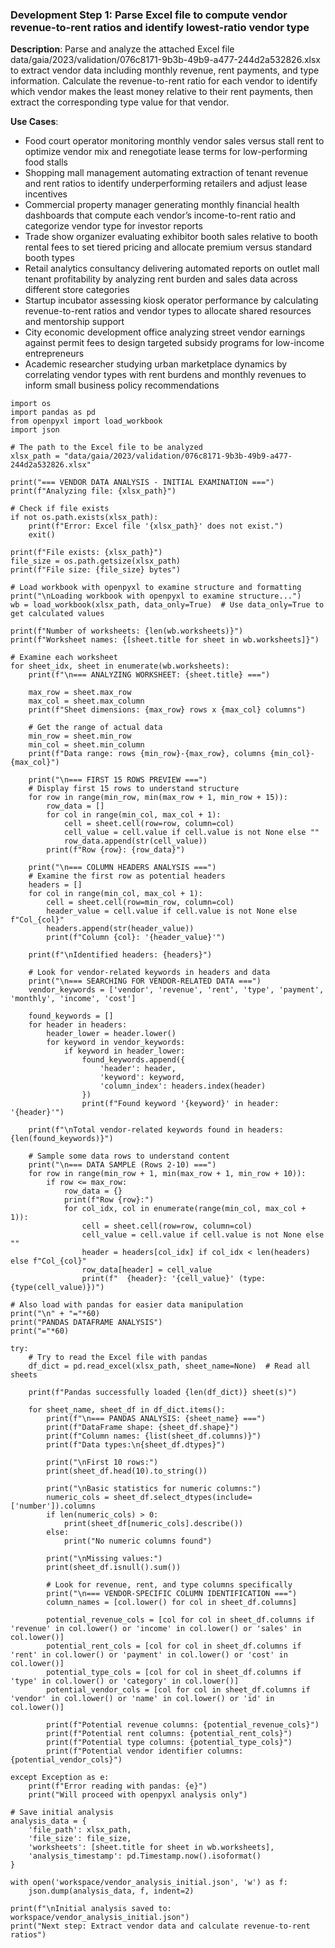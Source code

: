 ### Development Step 1: Parse Excel file to compute vendor revenue-to-rent ratios and identify lowest-ratio vendor type

**Description**: Parse and analyze the attached Excel file data/gaia/2023/validation/076c8171-9b3b-49b9-a477-244d2a532826.xlsx to extract vendor data including monthly revenue, rent payments, and type information. Calculate the revenue-to-rent ratio for each vendor to identify which vendor makes the least money relative to their rent payments, then extract the corresponding type value for that vendor.

**Use Cases**:
- Food court operator monitoring monthly vendor sales versus stall rent to optimize vendor mix and renegotiate lease terms for low-performing food stalls
- Shopping mall management automating extraction of tenant revenue and rent ratios to identify underperforming retailers and adjust lease incentives
- Commercial property manager generating monthly financial health dashboards that compute each vendor’s income-to-rent ratio and categorize vendor type for investor reports
- Trade show organizer evaluating exhibitor booth sales relative to booth rental fees to set tiered pricing and allocate premium versus standard booth types
- Retail analytics consultancy delivering automated reports on outlet mall tenant profitability by analyzing rent burden and sales data across different store categories
- Startup incubator assessing kiosk operator performance by calculating revenue-to-rent ratios and vendor types to allocate shared resources and mentorship support
- City economic development office analyzing street vendor earnings against permit fees to design targeted subsidy programs for low-income entrepreneurs
- Academic researcher studying urban marketplace dynamics by correlating vendor types with rent burdens and monthly revenues to inform small business policy recommendations

```
import os
import pandas as pd
from openpyxl import load_workbook
import json

# The path to the Excel file to be analyzed
xlsx_path = "data/gaia/2023/validation/076c8171-9b3b-49b9-a477-244d2a532826.xlsx"

print("=== VENDOR DATA ANALYSIS - INITIAL EXAMINATION ===")
print(f"Analyzing file: {xlsx_path}")

# Check if file exists
if not os.path.exists(xlsx_path):
    print(f"Error: Excel file '{xlsx_path}' does not exist.")
    exit()

print(f"File exists: {xlsx_path}")
file_size = os.path.getsize(xlsx_path)
print(f"File size: {file_size} bytes")

# Load workbook with openpyxl to examine structure and formatting
print("\nLoading workbook with openpyxl to examine structure...")
wb = load_workbook(xlsx_path, data_only=True)  # Use data_only=True to get calculated values

print(f"Number of worksheets: {len(wb.worksheets)}")
print(f"Worksheet names: {[sheet.title for sheet in wb.worksheets]}")

# Examine each worksheet
for sheet_idx, sheet in enumerate(wb.worksheets):
    print(f"\n=== ANALYZING WORKSHEET: {sheet.title} ===")
    
    max_row = sheet.max_row
    max_col = sheet.max_column
    print(f"Sheet dimensions: {max_row} rows x {max_col} columns")
    
    # Get the range of actual data
    min_row = sheet.min_row
    min_col = sheet.min_column
    print(f"Data range: rows {min_row}-{max_row}, columns {min_col}-{max_col}")
    
    print("\n=== FIRST 15 ROWS PREVIEW ===")
    # Display first 15 rows to understand structure
    for row in range(min_row, min(max_row + 1, min_row + 15)):
        row_data = []
        for col in range(min_col, max_col + 1):
            cell = sheet.cell(row=row, column=col)
            cell_value = cell.value if cell.value is not None else ""
            row_data.append(str(cell_value))
        print(f"Row {row}: {row_data}")
    
    print("\n=== COLUMN HEADERS ANALYSIS ===")
    # Examine the first row as potential headers
    headers = []
    for col in range(min_col, max_col + 1):
        cell = sheet.cell(row=min_row, column=col)
        header_value = cell.value if cell.value is not None else f"Col_{col}"
        headers.append(str(header_value))
        print(f"Column {col}: '{header_value}'")
    
    print(f"\nIdentified headers: {headers}")
    
    # Look for vendor-related keywords in headers and data
    print("\n=== SEARCHING FOR VENDOR-RELATED DATA ===")
    vendor_keywords = ['vendor', 'revenue', 'rent', 'type', 'payment', 'monthly', 'income', 'cost']
    
    found_keywords = []
    for header in headers:
        header_lower = header.lower()
        for keyword in vendor_keywords:
            if keyword in header_lower:
                found_keywords.append({
                    'header': header,
                    'keyword': keyword,
                    'column_index': headers.index(header)
                })
                print(f"Found keyword '{keyword}' in header: '{header}'")
    
    print(f"\nTotal vendor-related keywords found in headers: {len(found_keywords)}")
    
    # Sample some data rows to understand content
    print("\n=== DATA SAMPLE (Rows 2-10) ===")
    for row in range(min_row + 1, min(max_row + 1, min_row + 10)):
        if row <= max_row:
            row_data = {}
            print(f"Row {row}:")
            for col_idx, col in enumerate(range(min_col, max_col + 1)):
                cell = sheet.cell(row=row, column=col)
                cell_value = cell.value if cell.value is not None else ""
                header = headers[col_idx] if col_idx < len(headers) else f"Col_{col}"
                row_data[header] = cell_value
                print(f"  {header}: '{cell_value}' (type: {type(cell_value)})")

# Also load with pandas for easier data manipulation
print("\n" + "="*60)
print("PANDAS DATAFRAME ANALYSIS")
print("="*60)

try:
    # Try to read the Excel file with pandas
    df_dict = pd.read_excel(xlsx_path, sheet_name=None)  # Read all sheets
    
    print(f"Pandas successfully loaded {len(df_dict)} sheet(s)")
    
    for sheet_name, sheet_df in df_dict.items():
        print(f"\n=== PANDAS ANALYSIS: {sheet_name} ===")
        print(f"DataFrame shape: {sheet_df.shape}")
        print(f"Column names: {list(sheet_df.columns)}")
        print(f"Data types:\n{sheet_df.dtypes}")
        
        print("\nFirst 10 rows:")
        print(sheet_df.head(10).to_string())
        
        print("\nBasic statistics for numeric columns:")
        numeric_cols = sheet_df.select_dtypes(include=['number']).columns
        if len(numeric_cols) > 0:
            print(sheet_df[numeric_cols].describe())
        else:
            print("No numeric columns found")
        
        print("\nMissing values:")
        print(sheet_df.isnull().sum())
        
        # Look for revenue, rent, and type columns specifically
        print("\n=== VENDOR-SPECIFIC COLUMN IDENTIFICATION ===")
        column_names = [col.lower() for col in sheet_df.columns]
        
        potential_revenue_cols = [col for col in sheet_df.columns if 'revenue' in col.lower() or 'income' in col.lower() or 'sales' in col.lower()]
        potential_rent_cols = [col for col in sheet_df.columns if 'rent' in col.lower() or 'payment' in col.lower() or 'cost' in col.lower()]
        potential_type_cols = [col for col in sheet_df.columns if 'type' in col.lower() or 'category' in col.lower()]
        potential_vendor_cols = [col for col in sheet_df.columns if 'vendor' in col.lower() or 'name' in col.lower() or 'id' in col.lower()]
        
        print(f"Potential revenue columns: {potential_revenue_cols}")
        print(f"Potential rent columns: {potential_rent_cols}")
        print(f"Potential type columns: {potential_type_cols}")
        print(f"Potential vendor identifier columns: {potential_vendor_cols}")
        
except Exception as e:
    print(f"Error reading with pandas: {e}")
    print("Will proceed with openpyxl analysis only")

# Save initial analysis
analysis_data = {
    'file_path': xlsx_path,
    'file_size': file_size,
    'worksheets': [sheet.title for sheet in wb.worksheets],
    'analysis_timestamp': pd.Timestamp.now().isoformat()
}

with open('workspace/vendor_analysis_initial.json', 'w') as f:
    json.dump(analysis_data, f, indent=2)

print(f"\nInitial analysis saved to: workspace/vendor_analysis_initial.json")
print("Next step: Extract vendor data and calculate revenue-to-rent ratios")
```